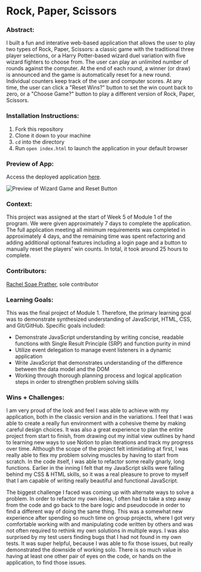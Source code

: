 # Rock, Paper, Scissors

### Abstract:
[//]: <> (Briefly describe what you built and its features. What problem is the app solving? How does this application solve that problem?)
I built a fun and interative web-based application that allows the user to play two types of Rock, Paper, Scissors: a classic game with the traditional three player selections, or a Harry Potter-based wizard duel variation with five wizard fighters to choose from. The user can play an unlimited number of rounds against the computer. At the end of each round, a winner (or draw) is announced and the game is automatically reset for a new round. Individual counters keep track of the user and computer scores. At any time, the user can click a "Reset Wins?" button to set the win count back to zero, or a "Choose Game?" button to play a different version of Rock, Paper, Scissors. 

### Installation Instructions:
[//]: <> (What steps does a person have to take to get your app cloned down and running?)
1. Fork this repository
2. Clone it down to your machine
3. `cd` into the directory
4. Run `open index.html` to launch the application in your default browser

### Preview of App:
[//]: <> (Provide ONE gif or screenshot of your application - choose the "coolest" piece of functionality to show off.)
Access the deployed application [here](https://rachelsoae.github.io/Rock-Paper-Scissors/).

![Preview of Wizard Game and Reset Button](https://media.giphy.com/media/v1.Y2lkPTc5MGI3NjExODA0ODM5NTAyNTQ5YTU4NDI3OGZkNzA3ZTUwNzU5MjNmYzBjNDgzYSZlcD12MV9pbnRlcm5hbF9naWZzX2dpZklkJmN0PWc/GHLBjQzIgsliD9qBlU/giphy.gif)

### Context:
[//]: <> (Give some context for the project here. How long did you have to work on it? How far into the Turing program are you?)
This project was assigned at the start of Week 5 of Module 1 of the program. We were given approximately 7 days to complete the application. The full application meeting all minimum requirements was completed in approximately 4 days, and the remaining time was spent refactoring and adding additional optional features including a login page and a button to manually reset the players' win counts. In total, it took around 25 hours to complete.

### Contributors:
[//]: <> (Who worked on this application? Link to their GitHubs.)
[Rachel Soae Prather](https://github.com/rachelsoae), sole contributor

### Learning Goals:
[//]: <> (What were the learning goals of this project? What tech did you work with?)
This was the final project of Module 1. Therefore, the primary learning goal was to demonstrate synthesized understanding of JavaScript, HTML, CSS, and  Git/GitHub. 
Specific goals included:
- Demonstrate JavaScript understanding by writing concise, readable functions with Single Result Principle (SRP) and function purity in mind
- Utilize event delegation to manage event listeners in a dynamic application
- Write JavaScript that demonstrates understanding of the difference between the data model and the DOM
- Working through thorough planning process and logical application steps in order to strengthen problem solving skills

### Wins + Challenges:
[//]: <> (What are 2-3 wins you have from this project? What were some challenges you faced - and how did you get over them?)
I am very proud of the look and feel I was able to achieve with my application, both in the classic version and in the variations. I feel that I was able to create a really fun environment with a cohesive theme by making careful design choices. It was also a great experience to plan the entire project from start to finish, from drawing out my initial view outlines by hand to learning new ways to use Notion to plan iterations and track my progress over time. Although the scope of the project felt intimidating at first, I was really able to flex my problem solving muscles by having to start from scratch. In the code itself, I was able to refactor some really gnarly, long functions. Earlier in the inning I felt that my JavaScript skills were falling behind my CSS & HTML skills, so it was a real pleasure to prove to myself that I am capable of writing really beautiful and functional JavaScript.

The biggest challenge I faced was coming up with alternate ways to solve a problem. In order to refactor my own ideas, I often had to take a step away from the code and go back to the bare logic and pseudocode in order to find a different way of doing the same thing. This was a somewhat new experience after spending so much time on group projects, where I got very comfortable working with and manipulating code written by others and was not often required to rethink my own solutions in multiple ways. I was also surprised by my test users finding bugs that I had not found in my own tests. It was super helpful, because I was able to fix those issues, but really demonstrated the downside of working solo. There is so much value in having at least one other pair of eyes on the code, or hands on the application, to find those issues.
